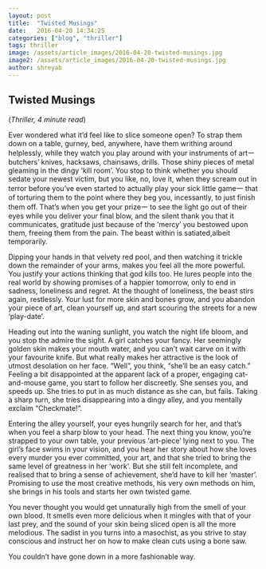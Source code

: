 ```yaml
---
layout: post
title:  "Twisted Musings"
date:   2016-04-20 14:34:25
categories: ["blog", "thriller"]
tags: thriller
image: /assets/article_images/2016-04-20-twisted-musings.jpg
image2: /assets/article_images/2016-04-20-twisted-musings.jpg
author: shreyab
---
```

<h2>Twisted Musings</h2>
(<i>Thriller, 4 minute read</i>)
<p>Ever wondered what it’d feel like to slice someone open? To strap them down on a table, gurney, bed, anywhere, have them writhing around helplessly, while they watch you play around with your instruments of artー butchers’ knives, hacksaws, chainsaws, drills. Those shiny pieces of metal gleaming in the dingy ‘kill room’.
You stop to think whether you should sedate your newest victim, but you like, no, love it, when they scream out in terror before you’ve even started to actually play your sick little game一 that of torturing them to the point where they beg you, incessantly, to just finish them off. That’s when you get your prizeー to see the light go out of their eyes while you deliver your final blow, and the silent thank you that it communicates, gratitude just because of the ‘mercy’ you bestowed upon them, freeing them from the pain. The beast within is satiated,albeit temporarily.</p>
<p>Dipping your hands in that velvety red pool, and then watching it trickle down the remainder of your arms, makes you feel all the more powerful. You justify your actions thinking that god kills too. He lures people into the real world by showing promises of a happier tomorrow, only to end in sadness, loneliness and regret. At the thought of loneliness, the beast stirs again, restlessly. Your lust for more skin and bones grow, and you abandon your piece of art, clean yourself up, and start scouring the streets for a new ‘play-date’.</p>
<p>Heading out into the waning sunlight, you watch the night life bloom, and you stop the admire the sight. A girl catches your fancy. Her seemingly golden skin makes your mouth water, and you can’t wait carve on it with your favourite knife. But what really makes her attractive is the look of utmost desolation on her face. “Well”, you think, “she’ll be an easy catch.” Feeling a bit disappointed at the apparent lack of a proper, engaging cat-and-mouse game, you start to follow her discreetly. She senses you, and speeds up. She tries to put in as much distance as she can, but fails. Taking a sharp turn, she tries disappearing into a dingy alley, and you mentally exclaim “Checkmate!”.</p>
<p>Entering the alley yourself, your eyes hungrily search for her, and that’s when you feel a sharp blow to your head. The next thing you know, you’re strapped to your own table, your previous ‘art-piece’ lying next to you. The girl’s face swims in your vision, and you hear her story about how she loves every murder you ever committed, your art, and that she tried to bring the same level of greatness in her ‘work'. But she still felt incomplete, and realised that to bring a sense of achievement, she’d have to kill her ‘master’. Promising to use the most creative methods, his very own methods on him, she brings in his tools and starts her own twisted game.</p>
<p>You never thought you would get unnaturally high from the smell of your own blood. It smells even more delicious when it mingles with that of your last prey, and the sound of your skin being sliced open is all the more melodious. The sadist in you turns into a masochist, as you strive to stay conscious and instruct her on how to make clean cuts using a bone saw.</p>
<p>You couldn’t have gone down in a more fashionable way.</p>